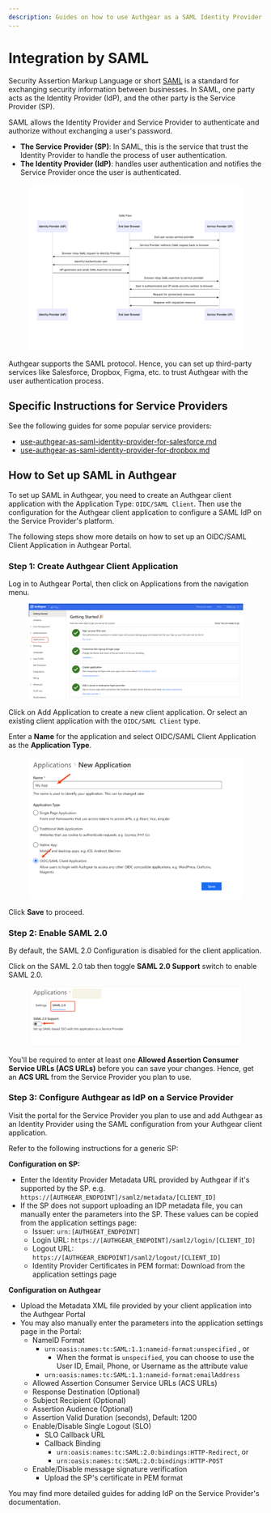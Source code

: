 ```yaml
---
description: Guides on how to use Authgear as a SAML Identity Provider for Single Sign-On
---
```


# Integration by SAML

Security Assertion Markup Language or short [SAML](https://docs.oasis-open.org/security/saml/Post2.0/sstc-saml-tech-overview-2.0.html) is a standard for exchanging security information between businesses. In SAML, one party acts as the Identity Provider (IdP), and the other party is the Service Provider (SP).

SAML allows the Identity Provider and Service Provider to authenticate and authorize without exchanging a user's password.

* **The Service Provider (SP)**: In SAML, this is the service that trust the Identity Provider to handle the process of user authentication.
* **The Identity Provider (IdP)**: handles user authentication and notifies the Service Provider once the user is authenticated.

<figure><img src="../../.gitbook/assets/saml-flowchart.png" alt=""><figcaption></figcaption></figure>

Authgear supports the SAML protocol. Hence, you can set up third-party services like Salesforce, Dropbox, Figma, etc. to trust Authgear with the user authentication process.

## Specific Instructions for Service Providers

See the following guides for some popular service providers:

* [use-authgear-as-saml-identity-provider-for-salesforce.md](../../authentication-and-access/single-sign-on/single-sign-on-with-saml/use-authgear-as-saml-identity-provider-for-salesforce.md "mention")
* [use-authgear-as-saml-identity-provider-for-dropbox.md](../../authentication-and-access/single-sign-on/single-sign-on-with-saml/use-authgear-as-saml-identity-provider-for-dropbox.md "mention")

## How to Set up SAML in Authgear

To set up SAML in Authgear, you need to create an Authgear client application with the Application Type: `OIDC/SAML Client`. Then use the configuration for the Authgear client application to configure a SAML IdP on the Service Provider's platform.

The following steps show more details on how to set up an OIDC/SAML Client Application in Authgear Portal.

### Step 1: Create Authgear Client Application

Log in to Authgear Portal, then click on Applications from the navigation menu.

<figure><img src="../../.gitbook/assets/authgear-nav-applications.png" alt=""><figcaption></figcaption></figure>

Click on Add Application to create a new client application. Or select an existing client application with the `OIDC/SAML Client` type.

Enter a **Name** for the application and select OIDC/SAML Client Application as the **Application Type**.

<figure><img src="../../.gitbook/assets/authgear-new-app-saml.png" alt=""><figcaption></figcaption></figure>

Click **Save** to proceed.

### Step 2: Enable SAML 2.0

By default, the SAML 2.0 Configuration is disabled for the client application.

Click on the SAML 2.0 tab then toggle **SAML 2.0 Support** switch to enable SAML 2.0.

<figure><img src="../../.gitbook/assets/authgear-saml-tab (1).png" alt=""><figcaption></figcaption></figure>

You'll be required to enter at least one **Allowed Assertion Consumer Service URLs (ACS URLs)** before you can save your changes. Hence, get an **ACS URL** from the Service Provider you plan to use.

### Step 3: Configure Authgear as IdP on a Service Provider

Visit the portal for the Service Provider you plan to use and add Authgear as an Identity Provider using the SAML configuration from your Authgear client application.

Refer to the following instructions for a generic SP:

**Configuration on SP:**

* Enter the Identity Provider Metadata URL provided by Authgear if it's supported by the SP. e.g. `https://[AUTHGEAR_ENDPOINT]/saml2/metadata/[CLIENT_ID]`
* If the SP does not support uploading an IDP metadata file, you can manually enter the parameters into the SP. These values can be copied from the application settings page:
  * Issuer: `urn:[AUTHGEAT_ENDPOINT]`
  * Login URL: `https://[AUTHGEAR_ENDPOINT]/saml2/login/[CLIENT_ID]`
  * Logout URL: `https://[AUTHGEAR_ENDPOINT]/saml2/logout/[CLIENT_ID]`
  * Identity Provider Certificates in PEM format: Download from the application settings page

**Configuration on Authgear**

* Upload the Metadata XML file provided by your client application into the Authgear Portal
* You may also manually enter the parameters into the application settings page in the Portal:
  * NameID Format
    * `urn:oasis:names:tc:SAML:1.1:nameid-format:unspecified` , or
      * When the format is `unspecified`, you can choose to use the User ID, Email, Phone, or Username as the attribute value
    * `urn:oasis:names:tc:SAML:1.1:nameid-format:emailAddress`
  * Allowed Assertion Consumer Service URLs (ACS URLs)
  * Response Destination (Optional)
  * Subject Recipient (Optional)
  * Assertion Audience (Optional)
  * Assertion Valid Duration (seconds), Default: 1200
  * Enable/Disable Single Logout (SLO)
    * SLO Callback URL
    * Callback Binding
      * `urn:oasis:names:tc:SAML:2.0:bindings:HTTP-Redirect`, or
      * `urn:oasis:names:tc:SAML:2.0:bindings:HTTP-POST`
  * Enable/Disable message signature verification
    * Upload the SP's certificate in PEM format

You may find more detailed guides for adding IdP on the Service Provider's documentation.
